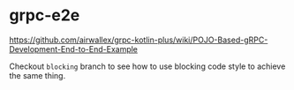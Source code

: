 # grpc-e2e

https://github.com/airwallex/grpc-kotlin-plus/wiki/POJO-Based-gRPC-Development-End-to-End-Example

Checkout `blocking` branch to see how to use blocking code style to achieve the same thing.
